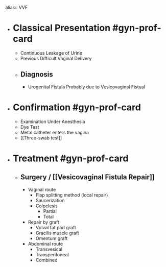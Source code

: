 alias:: VVF

- # Classical Presentation #gyn-prof-card
	- Continuous Leakage of Urine
	- Previous Difficult Vaginal Delivery
	- ## Diagnosis
		- Urogenital Fistula Probably due to Vesicovaginal Fistual
- # Confirmation #gyn-prof-card
	- Examination Under Anesthesia
	- Dye Test
	- Metal catheter enters the vagina
	- [[Three-swab test]]
- # Treatment #gyn-prof-card
	- ## Surgery / [[Vesicovaginal Fistula Repair]]
		- Vaginal route
			- Flap splitting method (local repair)
			- Saucerization
			- Colpclesis
				- Partial
				- Total
		- Repair by graft
			- Vulval fat pad graft
			- Gracilis muscle graft
			- Omentum graft
		- Abdominal route
			- Transvesical
			- Transperitoneal
			- Combined